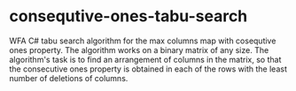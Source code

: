 # consequtive-ones-tabu-search

WFA C# tabu search algorithm for the max columns map with cosequtive ones property. The algorithm works on a binary matrix of any size. The algorithm's task is to find an arrangement of columns in the matrix, so that the consecutive ones property is obtained in each of the rows with the least number of deletions of columns.
